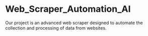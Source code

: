 # Web_Scraper_Automation_AI
Our project is an advanced web scraper designed to automate the collection and processing of data from websites. 
